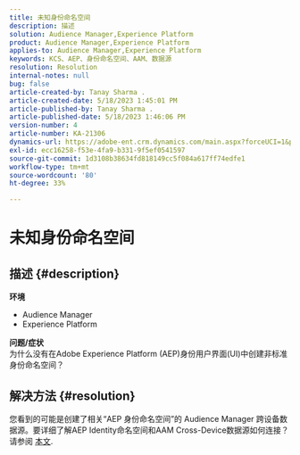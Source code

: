 ```yaml
---
title: 未知身份命名空间
description: 描述
solution: Audience Manager,Experience Platform
product: Audience Manager,Experience Platform
applies-to: Audience Manager,Experience Platform
keywords: KCS、AEP、身份命名空间、AAM、数据源
resolution: Resolution
internal-notes: null
bug: false
article-created-by: Tanay Sharma .
article-created-date: 5/18/2023 1:45:01 PM
article-published-by: Tanay Sharma .
article-published-date: 5/18/2023 1:46:06 PM
version-number: 4
article-number: KA-21306
dynamics-url: https://adobe-ent.crm.dynamics.com/main.aspx?forceUCI=1&pagetype=entityrecord&etn=knowledgearticle&id=0d534b2f-82f5-ed11-8848-6045bd006268
exl-id: ecc16258-f53e-4fa9-b331-9f5ef0541597
source-git-commit: 1d3108b38634fd818149cc5f084a617ff74edfe1
workflow-type: tm+mt
source-wordcount: '80'
ht-degree: 33%

---
```


# 未知身份命名空间

## 描述 {#description}

<b>环境</b>
- Audience Manager
- Experience Platform




<b>问题/症状</b>
<br>为什么没有在Adobe Experience Platform (AEP)身份用户界面(UI)中创建非标准身份命名空间？<br>

## 解决方法 {#resolution}


您看到的可能是创建了相关“AEP 身份命名空间”的 Audience Manager 跨设备数据源。要详细了解AEP Identity命名空间和AAM Cross-Device数据源如何连接？ 请参阅 [本文](https://experienceleague.adobe.com/docs/experience-cloud-kcs/kbarticles/KA-21305.html).
